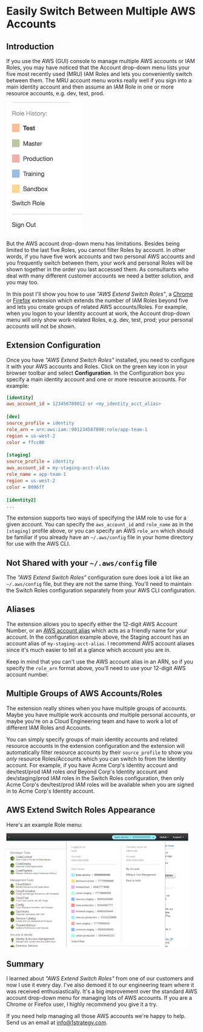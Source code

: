 # Easily Switch Between Multiple AWS Accounts

## Introduction

If you use the AWS (GUI) console to manage multiple AWS accounts or IAM Roles, you may have noticed that the Account drop-down menu lists your five most recently used
(MRU) IAM Roles and lets you conveniently switch between them. The MRU account
menu works really well if you sign into a main identity account and then assume
an IAM Role in one or more resource accounts, e.g. dev, test, prod.

<img width="200" alt="AWS Switch Role Menu" src="./img/aws-console-switch-role-menu.png">

But the AWS account drop-down menu has limitations. Besides being limited to the
last five Roles, you cannot filter Roles by account. In other words, if you
have five work accounts and two personal AWS accounts and you frequently switch
between them, your work and personal Roles will be shown together in the order you last accessed them. As consultants who deal with many different customer accounts we need a better solution, and you may too.

In this post I'll show you how to use _"AWS Extend Switch Roles"_, a
[Chrome](https://chrome.google.com/webstore/detail/aws-extend-switch-roles/jpmkfafbacpgapdghgdpembnojdlgkdl)
or
[Firefox](https://addons.mozilla.org/en-US/firefox/addon/aws-extend-switch-roles3/)
extension which extends the number of IAM Roles beyond five and lets you create
groups of related AWS accounts/Roles. For example, when you logon to your
Identity account at work, the Account drop-down menu will only show work-related Roles, e.g. dev, test, prod; your personal accounts will not be shown.

## Extension Configuration

Once you have _"AWS Extend Switch Roles"_ installed, you need to configure it
with your AWS accounts and Roles. Click on the green key icon in your browser
toolbar and select **Configuration**. In the Configuration box you specify a
main identity account and one or more resource accounts. For example:

```INI
[identity]
aws_account_id = 123456789012 or <my_identity_acct_alias>

[dev]
source_profile = identity
role_arn = arn:aws:iam::901234567890:role/app-team-1
region = us-west-2
color = ffcc00

[staging]
source_profile = identity
aws_account_id = my-staging-acct-alias
role_name = app-team-1
region = us-west-2
color = 0096ff

[identity2]
...
```

The extension supports two ways of specifying the IAM role to use for a given
account. You can specify the `aws_account_id` and `role_name` as in the
`[staging]` profile above, or you can specify an AWS `role_arn` which should be
familiar if you already have an `~/.aws/config` file in your home directory for
use with the AWS CLI.

## Not Shared with your `~/.aws/config` file

The _"AWS Extend Switch Roles"_ configuration sure does look a lot like an
`~/.aws/config` file, but they are not the same thing. You'll need to maintain
the Switch Roles configuration separately from your AWS CLI configuration.

## Aliases

The extension allows you to specify either the 12-digit AWS Account Number, or
an [AWS account
alias](https://docs.aws.amazon.com/IAM/latest/UserGuide/console_account-alias.html)
which acts as a friendly name for your account. In the configuration example
above, the Staging account has an account alias of `my-staging-acct-alias`. I
recommend AWS account aliases since it's much easier to tell at a glance which
account you are in.

Keep in mind that you can't use the AWS account alias in an ARN, so if you
specify the `role_arn` format above, you'll need to use your 12-digit AWS
account number.

## Multiple Groups of AWS Accounts/Roles

The extension really shines when you have multiple groups of accounts. Maybe you
have multiple work accounts _and_ multiple personal accounts, or maybe you're on
a Cloud Engineering team and have to work a lot of different IAM Roles and
Accounts.

You can simply specify groups of main identity accounts and related resource
accounts in the extension configuration and the extension will automatically
filter resource accounts by their `source_profile` to show you _only_ resource
Roles/Accounts which you can switch to from the Identity account. For example, if
you have Acme Corp's Identity account and dev/test/prod IAM roles *and* Beyond
Corp's Identity account and dev/staging/prod IAM roles in the Switch Roles
configuration, then only Acme Corp's dev/test/prod IAM roles will be available
when you are signed in to Acme Corp's Identity account.

## AWS Extend Switch Roles Appearance

Here's an example Role menu:

<img width="480" alt="AWS Switch Role Menu"
src="./img/aws-extend-switch-roles.png">

## Summary

I learned about _"AWS Extend Switch Roles"_ from one of our customers and
now I use it every day. I've also demoed it to our engineering team where it was
received enthusiastically. It's a big improvement over the standard AWS account
drop-down menu for managing lots of AWS accounts. If you are a Chrome or Firefox
user, I highly recommend you give it a try.

If you need help managing all those AWS accounts we're happy to help. Send us an
email at <a href="mailto:info@1strategy.com">info@1strategy.com</a>.